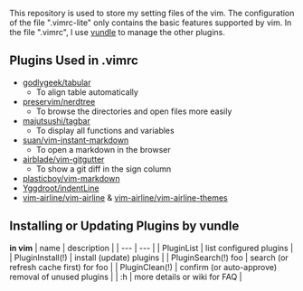 This repository is used to store my setting files of the vim. The configuration of the file ".vimrc-lite" only contains the basic features supported by vim. In the file ".vimrc", I use [vundle](https://github.com/VundleVim/Vundle.vim) to manage the other plugins.

## Plugins Used in .vimrc
- [godlygeek/tabular](https://github.com/godlygeek/tabular)
    - To align table automatically
- [preservim/nerdtree](https://github.com/preservim/nerdtree)
    - To browse the directories and open files more easily 
- [majutsushi/tagbar](https://github.com/majutsushi/tagbar)
    - To display all functions and variables
- [suan/vim-instant-markdown](https://github.com/suan/vim-instant-markdown)
    - To open a markdown in the browser
- [airblade/vim-gitgutter](https://github.com/airblade/vim-gitgutter)
    - To show a git diff in the sign column
- [plasticboy/vim-markdown](https://github.com/plasticboy/vim-markdown)
- [Yggdroot/indentLine](https://github.com/Yggdroot/indentLine)
- [vim-airline/vim-airline](https://github.com/vim-airline/vim-airline) & [vim-airline/vim-airline-themes](https://github.com/vim-airline/vim-airline-themes)

## Installing or Updating Plugins by vundle
**in vim**
| name                | description                                         |
| ---                 | ---                                                 |
| PluginList          | list configured plugins                             |
| PluginInstall(!)    | install (update) plugins                            |
| PluginSearch(!) foo | search (or refresh cache first) for foo             |
| PluginClean(!)      | confirm (or auto-approve) removal of unused plugins |
| :h                  | more details or wiki for FAQ                        |
